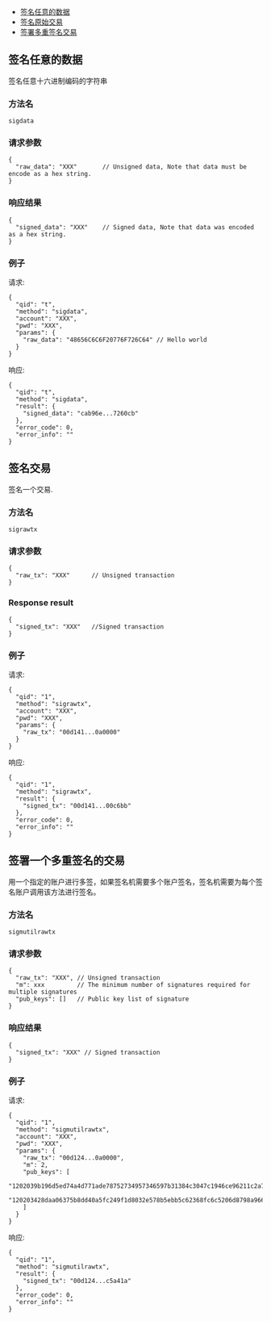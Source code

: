 


- [签名任意的数据](#签名任意的数据)
- [签名原始交易](#签名原始交易)
- [签署多重签名交易](#签署多重签名交易)


## 签名任意的数据
签名任意十六进制编码的字符串


### 方法名
```
sigdata
```


### 请求参数

```
{
  "raw_data": "XXX"       // Unsigned data, Note that data must be encode as a hex string.
}
```


### 响应结果

```
{
  "signed_data": "XXX"    // Signed data, Note that data was encoded as a hex string.
}
```


### 例子

请求:
```
{
  "qid": "t",
  "method": "sigdata",
  "account": "XXX",
  "pwd": "XXX",
  "params": {
  	"raw_data": "48656C6C6F20776F726C64" // Hello world
  }
}
```

响应:
```
{
  "qid": "t",
  "method": "sigdata",
  "result": {
    "signed_data": "cab96e...7260cb"
  },
  "error_code": 0,
  "error_info": ""
}
```

## 签名交易

签名一个交易.

### 方法名
```
sigrawtx
```


### 请求参数

```
{
  "raw_tx": "XXX"      // Unsigned transaction
}
```


### Response result

```
{
  "signed_tx": "XXX"   //Signed transaction
}
```


### 例子

请求:
```
{
  "qid": "1",
  "method": "sigrawtx",
  "account": "XXX",
  "pwd": "XXX",
  "params": {
    "raw_tx": "00d141...0a0000"
  }
}
```

响应:
```
{
  "qid": "1",
  "method": "sigrawtx",
  "result": {
    "signed_tx": "00d141...00c6bb"
  },
  "error_code": 0,
  "error_info": ""
}
```

## 签署一个多重签名的交易

用一个指定的账户进行多签，如果签名机需要多个账户签名，签名机需要为每个签名账户调用该方法进行签名。

### 方法名
```
sigmutilrawtx
```


### 请求参数

```
{
  "raw_tx": "XXX", // Unsigned transaction
  "m": xxx         // The minimum number of signatures required for multiple signatures
  "pub_keys": []   // Public key list of signature
}
```


### 响应结果

```
{
  "signed_tx": "XXX" // Signed transaction
}
```


### 例子

请求:
```
{
  "qid": "1",
  "method": "sigmutilrawtx",
  "account": "XXX",
  "pwd": "XXX",
  "params": {
    "raw_tx": "00d124...0a0000",
    "m": 2,
    "pub_keys": [
      "1202039b196d5ed74a4d771ade78752734957346597b31384c3047c1946ce96211c2a7",
      "120203428daa06375b8dd40a5fc249f1d8032e578b5ebb5c62368fc6c5206d8798a966"
    ]
  }
}
```

响应:
```
{
  "qid": "1",
  "method": "sigmutilrawtx",
  "result": {
    "signed_tx": "00d124...c5a41a"
  },
  "error_code": 0,
  "error_info": ""
}
```

